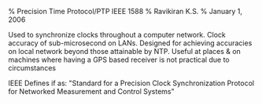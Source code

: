 % Precision Time Protocol/PTP IEEE 1588
% Ravikiran K.S.
% January 1, 2006

Used to synchronize clocks throughout a computer network. Clock accuracy of
sub-microsecond on LANs. Designed for achieving accuracies on local network
beyond those attainable by NTP. Useful at places & on machines where having
a GPS based receiver is not practical due to circumstances

IEEE Defines if as:
"Standard for a Precision Clock Synchronization Protocol for Networked
Measurement and Control Systems"
